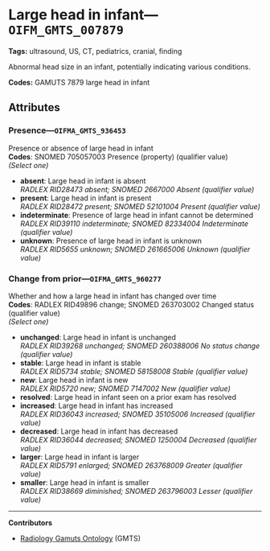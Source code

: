 # Large head in infant—`OIFM_GMTS_007879`

**Tags:** ultrasound, US, CT, pediatrics, cranial, finding

Abnormal head size in an infant, potentially indicating various conditions.

**Codes:** GAMUTS 7879 large head in infant

## Attributes

### Presence—`OIFMA_GMTS_936453`

Presence or absence of large head in infant  
**Codes**: SNOMED 705057003 Presence (property) (qualifier value)  
*(Select one)*

- **absent**: Large head in infant is absent  
_RADLEX RID28473 absent; SNOMED 2667000 Absent (qualifier value)_
- **present**: Large head in infant is present  
_RADLEX RID28472 present; SNOMED 52101004 Present (qualifier value)_
- **indeterminate**: Presence of large head in infant cannot be determined  
_RADLEX RID39110 indeterminate; SNOMED 82334004 Indeterminate (qualifier value)_
- **unknown**: Presence of large head in infant is unknown  
_RADLEX RID5655 unknown; SNOMED 261665006 Unknown (qualifier value)_

### Change from prior—`OIFMA_GMTS_960277`

Whether and how a large head in infant has changed over time  
**Codes**: RADLEX RID49896 change; SNOMED 263703002 Changed status (qualifier value)  
*(Select one)*

- **unchanged**: Large head in infant is unchanged  
_RADLEX RID39268 unchanged; SNOMED 260388006 No status change (qualifier value)_
- **stable**: Large head in infant is stable  
_RADLEX RID5734 stable; SNOMED 58158008 Stable (qualifier value)_
- **new**: Large head in infant is new  
_RADLEX RID5720 new; SNOMED 7147002 New (qualifier value)_
- **resolved**: Large head in infant seen on a prior exam has resolved  
- **increased**: Large head in infant has increased  
_RADLEX RID36043 increased; SNOMED 35105006 Increased (qualifier value)_
- **decreased**: Large head in infant has decreased  
_RADLEX RID36044 decreased; SNOMED 1250004 Decreased (qualifier value)_
- **larger**: Large head in infant is larger  
_RADLEX RID5791 enlarged; SNOMED 263768009 Greater (qualifier value)_
- **smaller**: Large head in infant is smaller  
_RADLEX RID38669 diminished; SNOMED 263796003 Lesser (qualifier value)_

---

**Contributors**

- [Radiology Gamuts Ontology](https://gamuts.net/) (GMTS)